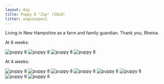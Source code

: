 ```yaml
---
layout: dog
title: Puppy 8 "Zip" (SOLD)
litter: angusaspen1
---
```


Living in New Hampshire as a farm and family guardian. Thank you, Rheina.

At 6 weeks:

![puppy 8](http://farm4.staticflickr.com/3838/14956582579_4d4130e17e_z_d.jpg)
![puppy 8](http://farm4.staticflickr.com/3893/15143268395_bec060570d_z_d.jpg)
![puppy 8](http://farm4.staticflickr.com/3861/15143272145_3bf628434d_z_d.jpg)
![puppy 8](http://farm4.staticflickr.com/3875/14956593089_d8c6ffc212_z_d.jpg)

At 4 weeks:

![puppy 8](http://farm4.staticflickr.com/3861/14799136758_7178f2618d_z_d.jpg)
![puppy 8](http://farm4.staticflickr.com/3886/14799150078_8bbba2cc77_z_d.jpg)
![puppy 8](http://farm6.staticflickr.com/5564/14982629501_c5c477e77c_z_d.jpg)
![puppy 8](http://farm6.staticflickr.com/5571/14799162408_27f97d055d_z_d.jpg)
![puppy 8](http://farm4.staticflickr.com/3860/14799235637_cd022ee6ea_z_d.jpg)
![puppy 8](http://farm4.staticflickr.com/3859/14985435432_d441d79096_z_d.jpg)
![puppy 8](http://farm6.staticflickr.com/5551/14962639156_c33ca6ab48_z_d.jpg)
![puppy 8](http://farm6.staticflickr.com/5570/14840251130_44c77c5b45_z_d.jpg)
